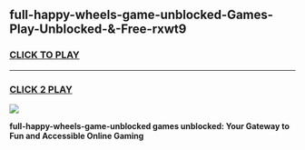 
## full-happy-wheels-game-unblocked-Games-Play-Unblocked-&-Free-rxwt9
<h3>
<a href="https://premium76.site?title=full-happy-wheels-game-unblocked&ref=24A">CLICK TO PLAY</a></h3>
<hr>

<h3>
<a href="https://premium76.site?title=full-happy-wheels-game-unblocked&ref=24A">CLICK 2 PLAY</a>
  
</h3>

<a href="https://premium76.site?title=full-happy-wheels-game-unblocked&ref=24A"><img src="https://clearcache.store/games.png"></a>


**full-happy-wheels-game-unblocked games unblocked: Your Gateway to Fun and Accessible Online Gaming**

